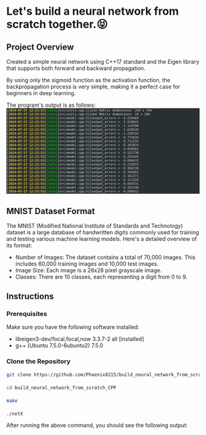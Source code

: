 # Let's build a neural network from scratch together.😝

## Project Overview
Created a simple neural network using C++17 standard and the Eigen library that supports both forward and backward propagation.

By using only the sigmoid function as the activation function, the backpropagation process is very simple, making it a perfect case for beginners in deep learning.

The program's output is as follows:
![results](assets/results.jpg)

## MNIST Dataset Format

The MNIST (Modified National Institute of Standards and Technology) dataset is a large database of handwritten digits commonly used for training and testing various machine learning models. Here's a detailed overview of its format:
- Number of Images: The dataset contains a total of 70,000 images. This includes 60,000 training images and 10,000 test images.
- Image Size: Each image is a 28x28 pixel grayscale image.
- Classes: There are 10 classes, each representing a digit from 0 to 9.

## Instructions
### Prerequisites
Make sure you have the following software installed:
- libeigen3-dev/focal,focal,now 3.3.7-2 all [installed]
- g++ (Ubuntu 7.5.0-6ubuntu2) 7.5.0

### Clone the Repository
```bash
git clone https://github.com/Phoenix8215/build_neural_network_from_scratch_CPP.git

cd build_neural_network_from_scratch_CPP

make

./netX
``````
After running the above command, you should see the following output:

